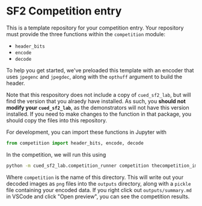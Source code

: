 # SF2 Competition entry

This is a template repository for your competition entry.
Your repository must provide the three functions within the `competition` module:

* `header_bits`
* `encode`
* `decode`

To help you get started, we've preloaded this template with an encoder that uses `jpegenc` and
`jpegdec`, along with the `opthuff` argument to build the header.

Note that this respository does not include a copy of `cued_sf2_lab`, but will find the version that you alraedy have installed.
As such, you **should not modify your `cued_sf2_lab`**, as the demonstrators will not have this version installed.
If you need to make changes to the function in that package, you should copy the files into this repository.

For development, you can import these functions in Jupyter with
```python
from competition import header_bits, encode, decode
```

In the competition, we will run this using
```bash
python -m cued_sf2_lab.competition_runner competition thecompetition_image
```
Where `competition` is the name of this directory.
This will write out your decoded images as `png` files into the `outputs` directory, along with a `pickle` file containing your encoded data.
If you right click out `outputs/summary.md` in VSCode and click "Open preview", you can see the competition results.
